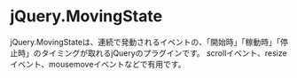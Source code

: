 # jQuery.MovingState
jQuery.MovingStateは、連続で発動されるイベントの、「開始時」「稼動時」「停止時」のタイミングが取れるjQueryのプラグインです。
scrollイベント、resizeイベント、mousemoveイベントなどで有用です。
